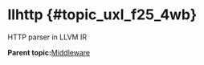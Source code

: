 # llhttp {#topic_uxl_f25_4wb}

HTTP parser in LLVM IR

**Parent topic:**[Middleware](../topics/middleware.md)

